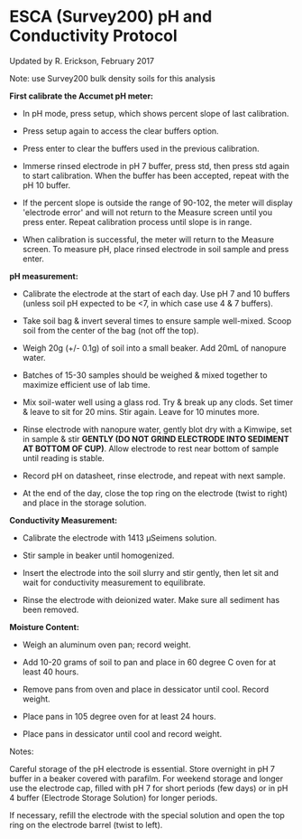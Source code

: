 # **ESCA (Survey200) pH and Conductivity Protocol**

Updated by R. Erickson, February 2017

Note: use Survey200 bulk density soils for this analysis

**First calibrate the Accumet pH meter:**

* In pH mode, press setup, which shows percent slope of last calibration.

* Press setup again to access the clear buffers option.

* Press enter to clear the buffers used in the previous calibration.

* Immerse rinsed electrode in pH 7 buffer, press std, then press std again to start calibration. When the buffer has been accepted, repeat with the pH 10 buffer.

* If the percent slope is outside the range of 90-102, the meter will display 'electrode error' and will not return to the Measure screen until you press enter. Repeat calibration process until slope is in range.

* When calibration is successful, the meter will return to the Measure screen. To measure pH, place rinsed electrode in soil sample and press enter.


**pH measurement:**

* Calibrate the electrode at the start of each day. Use pH 7 and 10 buffers (unless soil pH expected to be <7, in which case use 4 & 7 buffers).

* Take soil bag & invert several times to ensure sample well-mixed. Scoop soil from the center of the bag (not off the top).

* Weigh 20g (+/- 0.1g) of soil into a small beaker. Add 20mL of nanopure water.

* Batches of 15-30 samples should be weighed & mixed together to maximize efficient use of lab time.

* Mix soil-water well using a glass rod. Try & break up any clods. Set timer & leave to sit for 20 mins. Stir again. Leave for 10 minutes more.

* Rinse electrode with nanopure water, gently blot dry with a Kimwipe, set in sample & stir **GENTLY (DO NOT GRIND ELECTRODE INTO SEDIMENT AT BOTTOM OF CUP)**.  Allow electrode to rest near bottom of sample until reading is stable.

* Record pH on datasheet, rinse electrode, and repeat with next sample.

* At the end of the day, close the top ring on the electrode (twist to right) and place in the storage solution.


**Conductivity Measurement:**

* Calibrate the electrode with 1413 &mu;Seimens solution.

* Stir sample in beaker until homogenized.

* Insert the electrode into the soil slurry and stir gently, then let sit and wait for conductivity measurement to equilibrate.

* Rinse the electrode with deionized water. Make sure all sediment has been removed.


**Moisture Content:**

* Weigh an aluminum oven pan; record weight.

* Add 10-20 grams of soil to pan and place in 60 degree C oven for at least 40 hours.

* Remove pans from oven and place in dessicator until cool. Record weight.

* Place pans in 105 degree oven for at least 24 hours.

* Place pans in dessicator until cool and record weight.


Notes:

Careful storage of the pH electrode is essential. Store overnight in pH 7 buffer in a beaker covered with parafilm. For weekend storage and longer use the electrode cap, filled with pH 7 for short periods (few days) or in pH 4 buffer (Electrode Storage Solution) for longer periods.

If necessary, refill the electrode with the special solution and open the top ring on the electrode barrel (twist to left).